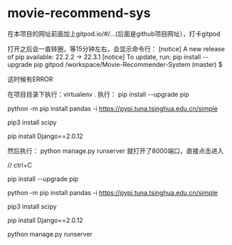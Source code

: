 # movie-recommend-sys
在本项目的网址前面加上gitpod.io/#/...(后面是github项目网址），打卡gitpod

打开之后会一直转圈，等15分钟左右，会显示命令行：
[notice] A new release of pip available: 22.2.2 -> 22.3.1
[notice] To update, run: pip install --upgrade pip
gitpod /workspace/Movie-Recommender-System (master) $ 

这时候有ERROR

在项目目录下执行：virtualenv .
执行：
pip install --upgrade pip


python -m pip install pandas -i https://pypi.tuna.tsinghua.edu.cn/simple


pip3 install scipy


pip install Django==2.0.12

然后执行：
python manage.py runserver
就打开了8000端口，直接点击进入


//
ctrl+C

pip install --upgrade pip


python -m pip install pandas -i https://pypi.tuna.tsinghua.edu.cn/simple


pip3 install scipy


pip install Django==2.0.12


python manage.py runserver


